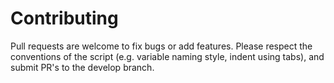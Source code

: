 # Contributing
Pull requests are welcome to fix bugs or add features. Please respect the conventions of the script (e.g. variable naming style, indent using tabs), and submit PR's to the develop branch.

